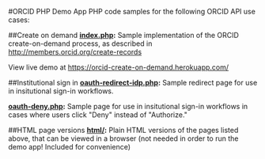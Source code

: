#ORCID PHP Demo App
PHP code samples for the following ORCID API use cases:

##Create on demand
**[index.php](index.php):** Sample implementation of the ORCID create-on-demand process, as described in http://members.orcid.org/create-records

View live demo at https://orcid-create-on-demand.herokuapp.com/

##Institutional sign in
**[oauth-redirect-idp.php](oauth-redirect-idp.php):** Sample redirect page for use in insitutional sign-in workflows.

**[oauth-deny.php](oauth-deny.php):** Sample page for use in insitutional sign-in workflows in cases where users click "Deny" instead of "Authorize."

##HTML page versions
**[html/](html/):** Plain HTML versions of the pages listed above, that can be viewed in a browser (not needed in order to run the demo app! Included for convenience)



